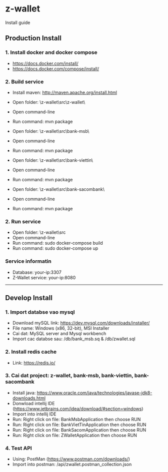 # z-wallet
Install guide

## Production Install
### 1. Install docker and docker compose
- https://docs.docker.com/install/
- https://docs.docker.com/compose/install/

### 2. Build service
- Install maven: http://maven.apache.org/install.html
- Open folder: \z-wallet\src\z-wallet\
- Open command-line
- Run command: mvn package

- Open folder: \z-wallet\src\bank-msb\
- Open command-line
- Run command: mvn package

- Open folder: \z-wallet\src\bank-viettin\
- Open command-line
- Run command: mvn package

- Open folder: \z-wallet\src\bank-sacombank\
- Open command-line
- Run command: mvn package
### 2. Run service
- Open folder: \z-wallet\src
- Open command-line
- Run command: sudo docker-compose build
- Run command: sudo docker-compose up

### Service informatin
- Database: your-ip:3307
- Z-Wallet service: your-ip:8080
_________________________________________________________________
## Develop Install
### 1. Import databse vao mysql
- Download mySQL link: https://dev.mysql.com/downloads/installer/
- File name: Windows (x86, 32-bit), MSI Installer
- Cai dat: MySQL server and Mysql workbench
- Import cac databse sau: /db/bank_msb.sq & /db/zwallet.sql

### 2. Install redis cache
- Link: https://redis.io/

### 3. Cai dat project: z-wallet, bank-msb, bank-viettin, bank-sacombank
- Install java: https://www.oracle.com/java/technologies/javase-jdk8-downloads.html
- Donwload intellij IDE (https://www.jetbrains.com/idea/download/#section=windows)
- Import into intellij IDE
- Run: Right click on file: BankMsbApplication then choose RUN
- Run: Right click on file: BankVietTinApplication then choose RUN
- Run: Right click on file: BankSacomApplication then choose RUN
- Run: Right click on file: ZWalletApplication then choose RUN

### 4. Test API
- Using: PostMan (https://www.postman.com/downloads/)
- Import into postman: /api/zwallet.postman_collection.json